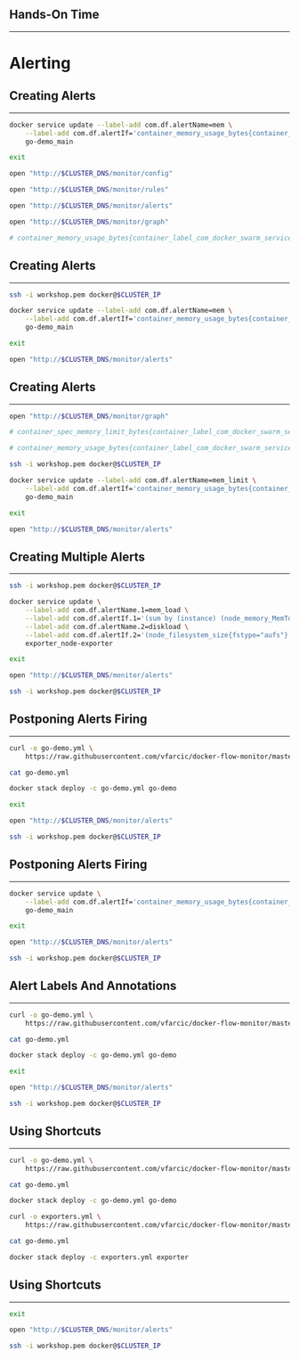 ## Hands-On Time

---

# Alerting


## Creating Alerts

---

```bash
docker service update --label-add com.df.alertName=mem \
    --label-add com.df.alertIf='container_memory_usage_bytes{container_label_com_docker_swarm_service_name="go-demo_main"} > 20000000' \
    go-demo_main

exit

open "http://$CLUSTER_DNS/monitor/config"

open "http://$CLUSTER_DNS/monitor/rules"

open "http://$CLUSTER_DNS/monitor/alerts"

open "http://$CLUSTER_DNS/monitor/graph"

# container_memory_usage_bytes{container_label_com_docker_swarm_service_name="go-demo_main"}
```


## Creating Alerts

---

```bash
ssh -i workshop.pem docker@$CLUSTER_IP

docker service update --label-add com.df.alertName=mem \
    --label-add com.df.alertIf='container_memory_usage_bytes{container_label_com_docker_swarm_service_name="go-demo_main"} > 1000000' \
    go-demo_main

exit

open "http://$CLUSTER_DNS/monitor/alerts"
```


<!-- .slide: data-background="img/alerts-fire-diag.png" data-background-size="contain" -->


## Creating Alerts

---

```bash
open "http://$CLUSTER_DNS/monitor/graph"

# container_spec_memory_limit_bytes{container_label_com_docker_swarm_service_name="go-demo_main"}

# container_memory_usage_bytes{container_label_com_docker_swarm_service_name="go-demo_main"}

ssh -i workshop.pem docker@$CLUSTER_IP

docker service update --label-add com.df.alertName=mem_limit \
    --label-add com.df.alertIf='container_memory_usage_bytes{container_label_com_docker_swarm_service_name="go-demo"}/container_spec_memory_limit_bytes{container_label_com_docker_swarm_service_name="go-demo"} > 0.8' \
    go-demo_main

exit

open "http://$CLUSTER_DNS/monitor/alerts"
```


## Creating Multiple Alerts

---

```bash
ssh -i workshop.pem docker@$CLUSTER_IP

docker service update \
    --label-add com.df.alertName.1=mem_load \
    --label-add com.df.alertIf.1='(sum by (instance) (node_memory_MemTotal) - sum by (instance) (node_memory_MemFree + node_memory_Buffers + node_memory_Cached)) / sum by (instance) (node_memory_MemTotal) > 0.8' \
    --label-add com.df.alertName.2=diskload \
    --label-add com.df.alertIf.2='(node_filesystem_size{fstype="aufs"} - node_filesystem_free{fstype="aufs"}) / node_filesystem_size{fstype="aufs"} > 0.8' \
    exporter_node-exporter

exit

open "http://$CLUSTER_DNS/monitor/alerts"

ssh -i workshop.pem docker@$CLUSTER_IP
```


<!-- .slide: data-background="img/alerts-exporters-fire-diag.png" data-background-size="contain" -->


## Postponing Alerts Firing

---

```bash
curl -o go-demo.yml \
    https://raw.githubusercontent.com/vfarcic/docker-flow-monitor/master/stacks/go-demo-alert-long.yml

cat go-demo.yml

docker stack deploy -c go-demo.yml go-demo

exit

open "http://$CLUSTER_DNS/monitor/alerts"

ssh -i workshop.pem docker@$CLUSTER_IP
```


## Postponing Alerts Firing

---

```bash
docker service update \
    --label-add com.df.alertIf='container_memory_usage_bytes{container_label_com_docker_swarm_service_name="go-demo_main"}/container_spec_memory_limit_bytes{container_label_com_docker_swarm_service_name="go-demo_main"} > 0.05' \
    go-demo_main

exit

open "http://$CLUSTER_DNS/monitor/alerts"

ssh -i workshop.pem docker@$CLUSTER_IP
```


## Alert Labels And Annotations

---

```bash
curl -o go-demo.yml \
    https://raw.githubusercontent.com/vfarcic/docker-flow-monitor/master/stacks/go-demo-alert-info.yml

cat go-demo.yml

docker stack deploy -c go-demo.yml go-demo

exit

open "http://$CLUSTER_DNS/monitor/alerts"

ssh -i workshop.pem docker@$CLUSTER_IP
```


## Using Shortcuts

---

```bash
curl -o go-demo.yml \
    https://raw.githubusercontent.com/vfarcic/docker-flow-monitor/master/stacks/go-demo-alert.yml

cat go-demo.yml

docker stack deploy -c go-demo.yml go-demo

curl -o exporters.yml \
    https://raw.githubusercontent.com/vfarcic/docker-flow-monitor/master/stacks/exporters-alert.yml

cat go-demo.yml

docker stack deploy -c exporters.yml exporter
```


## Using Shortcuts

---

```bash
exit

open "http://$CLUSTER_DNS/monitor/alerts"

ssh -i workshop.pem docker@$CLUSTER_IP
```